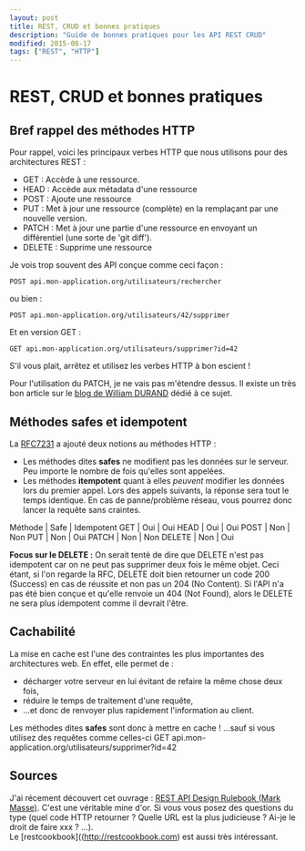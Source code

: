 ```yaml
---
layout: post
title: REST, CRUD et bonnes pratiques
description: "Guide de bonnes pratiques pour les API REST CRUD"
modified: 2015-08-17
tags: ["REST", "HTTP"]
---
```


# REST, CRUD et bonnes pratiques

## Bref rappel des méthodes HTTP

Pour rappel, voici les principaux verbes HTTP que nous utilisons pour des architectures REST :

* GET : Accède à une ressource.
* HEAD : Accède aux métadata d'une ressource
* POST : Ajoute une ressource
* PUT : Met à jour une ressource (complète) en la remplaçant par une nouvelle version.
* PATCH : Met à jour une partie d'une ressource en envoyant un différentiel (une sorte de 'git diff').
* DELETE : Supprime une ressource


Je vois trop souvent des API conçue comme ceci façon :

```
POST api.mon-application.org/utilisateurs/rechercher
```  
ou bien :  
```
POST api.mon-application.org/utilisateurs/42/supprimer
```  
Et en version GET :  
```
GET api.mon-application.org/utilisateurs/supprimer?id=42
```  

S'il vous plait, arrêtez et utilisez les verbes HTTP à bon escient !

Pour l'utilisation du PATCH, je ne vais pas m'étendre dessus. Il existe un très bon article sur le [blog de William DURAND](williamdurand.fr/2014/02/14/please-do-not-patch-like-an-idiot/) dédié à ce sujet.

## Méthodes safes et idempotent

La [RFC7231](http://tools.ietf.org/html/rfc7231#section-4.2) a ajouté deux notions au méthodes HTTP :

* Les méthodes dites **safes** ne modifient pas les données sur le serveur. Peu importe le nombre de fois qu'elles sont appelées.
* Les méthodes **itempotent** quant à elles *peuvent* modifier les données lors du premier appel. Lors des appels suivants, la réponse sera tout le temps identique. En cas de panne/problème réseau, vous pourrez donc lancer la requête sans craintes.

Méthode | Safe | Idempotent
GET     | Oui  | Oui
HEAD    | Oui  | Oui
POST    | Non  | Non
PUT     | Non  | Oui
PATCH   | Non  | Non
DELETE  | Non  | Oui

**Focus sur le DELETE :** On serait tenté de dire que DELETE n'est pas idempotent car on ne peut pas supprimer deux fois le même objet. Ceci étant, si l'on regarde la RFC, DELETE doit bien retourner un code 200 (Success) en cas de réussite et non pas un 204 (No Content). Si l'API n'a pas été bien conçue et qu'elle renvoie un 404 (Not Found), alors le DELETE ne sera plus idempotent comme il devrait l'être.


## Cachabilité

La mise en cache est l'une des contraintes les plus importantes des architectures web. En effet, elle permet de :

* décharger votre serveur en lui évitant de refaire la même chose deux fois,
* réduire le temps de traitement d'une requête,
* ...et donc de renvoyer plus rapidement l'information au client.

Les méthodes dites **safes** sont donc à mettre en cache !
...sauf si vous utilisez des requêtes comme celles-ci GET api.mon-application.org/utilisateurs/supprimer?id=42


## Sources

J'ai récement découvert cet ouvrage : [REST API Design Rulebook (Mark Masse)](http://shop.oreilly.com/product/0636920021575.do). C'est une véritable mine d'or. Si vous vous posez des questions du type (quel code HTTP retourner ? Quelle URL est la plus judicieuse ? Ai-je le droit de faire xxx ? ...).  
Le [restcookbook]((http://restcookbook.com) est aussi très intéressant.
